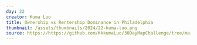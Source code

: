 ```yaml
---
day: 22
creator: Kuma Luo
title: Ownership vs Rentership Dominance in Philadelphia
thumbnail: /assets/thumbnails/2024/22-kuma-luo.png
source: https://https://github.com/KkkumaLuo/30DayMapChallenge/tree/main
---
```


